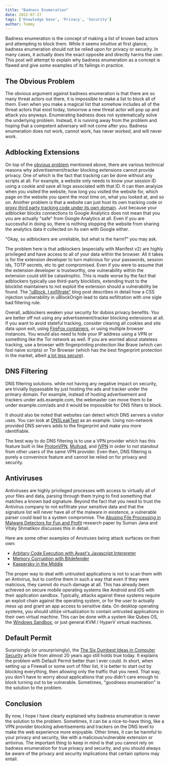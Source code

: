 ```yaml
---
title: "Badness Enumeration"
date: 2022-07-27
tags: ['Knowledge base', 'Privacy', 'Security']
author: Tommy
---
```


Badness enumeration is the concept of making a list of known bad actors and attempting to block them. While it seems intuitive at first glance, badness enumeration should not be relied upon for privacy or security. In many cases, it actually does the exact opposite and directly harms the user. This post will attempt to explain why badness enumeration as a concept is flawed and give *some* examples of its failings in practice.

## The Obvious Problem

The obvious argument against badness enumeration is that there are so many threat actors out there, it is impossible to make a list to block all of them. Even when you make a magical list that somehow includes all of the threat actors that exist today, tomorrow a new threat actor will pop up and attack you anyways. Enumerating badness does not systematically solve the underlying problem. Instead, it is running away from the problem and hoping that a competent adversary will not come after you. Badness enumeration does not work, cannot work, has never worked, and will never work.

## Adblocking Extensions

On top of the [obvious problem](#the-obvious-problem) mentioned above, there are various technical reasons why advertisement/tracker blocking extensions cannot provide privacy. One of which is the fact that tracking can be done without any scripts at all. For example, a website only needs to know your session ID using a cookie and save all logs associated with that ID. It can then analyize when you visited the website, how long you visited the website for, which page on the website you spent the most time on, what you looked at, and so on. Another problem is that a website can just host its own tracking code or [proxy third party tracking code under its own domain](https://gist.github.com/paivaric/211ca15afd48c5686226f5f747539e8b). Just because your adblocker blocks connections to Google Analytics does not mean that you you are actually "safe" from Google Analytics at all. Even if you are successful in doing so, there is nothing stopping the website from sharing the analytics data it collected on its own with Google either.

"Okay, so adblockers are unreliable, but what is the harm?" you may ask.

The problem here is that adblockers (especially with Manifest v2) are highly privileged and have access to all of your data within the browser. All it takes is for the extension developer to turn malicious for your passwords, session ids, TOTP secrets, etc to get compromised. Even if you were to assume that the extension developer is trustworthy, one vulnerability within the extension could still be catastrophic. This is made worse by the fact that adblockers typically use third-party blocklists, extending trust to the blocklist maintainers to not exploit the extension should a vulnerability be found. The ["uBlock, I exfiltrate"](https://portswigger.net/research/ublock-i-exfiltrate-exploiting-ad-blockers-with-css) blog post describes in detail how a CSS injection vulnerability in uBlockOrigin lead to data exfiltration with one sigle bad filtering rule.

Overall, adblockers weaken your security for dubios privacy benefits. You are better off not using any advertisement/tracker blocking extensions at all. If you want to avoid stateful tracking, consider clearing all cookies and site data upon exit, using [FireFox containers](https://linuxbsdos.com/2021/11/27/see-multi-account-containers-extension-is-not-needed-to-use-containers-in-firefox/), or using multiple browser instances. You would also need to hide your IP address using a VPN or something like the Tor network as well. If you are worried about stateless tracking, use a browser with fingerprinting protection like Brave (which can fool naive scripts) or Tor Browser (which has the best fingerprint protection in the market, albeit [a lot less secure](https://medium.com/@thegrugq/tor-and-its-discontents-ef5164845908)).

## DNS Filtering

DNS filtering solutions. while not having any negative impact on security, are trivially bypassable by just hosting the ads and tracker under the primary domain. For example, instead of hosting advertisement and trackers under ads.example.com, the webmaster can move them to be under example.com/ads and it would be impossible for DNS filters to block.

It should also be noted that websites can detect which DNS servers a visitor uses. You can look at [DNSLeakTest](https://www.dnsleaktest.com/) as an example. Using non-network provided DNS servers adds to the fingerprint and make you more identifiable.

The best way to do DNS filtering is to use a VPN provider which has this feature built in like [ProtonVPN](https://protonvpn.com), [Mullvad](https://mullvad.net), and [IVPN](https://www.ivpn.net/) in order to not standout from other users of the same VPN provider. Even then, DNS filtering is purely a convenince feature and cannot be relied on for privacy and security.

## Antiviruses

Antiviruses are highly privileged processes with access to virtually all of your files and data, parsing through them trying to find something that matches a known bad signature. Beyond the fact that you need to trust the Antivirus company to not exfiltrate your sensitive data and that the signature list will never have all of the malware in existence, a vulnerable parser could lead to a system compromise. The [Abusing File Processing in Malware Detectors for Fun and Profit](/researches/Abusing-File-Processing-in-Malware-Detectors-for-Fun-and-Profit.pdf) research paper by Suman Jana and Vitaly Shmatikov discusses this in detail.

Here are some other examples of Anviruses being attack surfaces on their own:
- [Arbitary Code Execution with Avast's Javascript Interpreter](https://github.com/taviso/avscript)
- [Memory Corruption with Bitdefender](https://landave.io/2020/11/bitdefender-upx-unpacking-featuring-ten-memory-corruptions/)
- [Kaspersky in the Middle](https://web.archive.org/web/20210729054039/https://palant.info/2019/08/19/kaspersky-in-the-middle-what-could-possibly-go-wrong/)


The proper way to deal with untrusted applications is not to scan them with an Antivirus, but to confine them in such a way that even if they were malicious, they cannot do much damage at all. This has already been achieved on secure mobile operating systems like Android and iOS with their application sandbox. Typically, attacks against these systems require an exploit chain against the operating system, or for the user to actually mess up and grant an app access to sensitive data. On desktop operating systems, you should utilize virtualization to contain untrusted applications in their own virtual machine. This can be done with a system like Qubes OS, the [Windows Sandbox](https://docs.microsoft.com/en-us/windows/security/threat-protection/windows-sandbox/windows-sandbox-overview), or just general KVM / HyperV virtual machines.


## Default Permit

Surprisingly (or unsurprisingly), the [The Six Dumbest Ideas in Computer Security](https://www.ranum.com/security/computer_security/editorials/dumb/) article from almost 20 years ago still holds true today. It explains the problem with Default Permit better than I ever could. In short, when setting up a Firewall or some sort of filter list, it is better to start out by blocking everything, then allowing only the traffic that you need. That way, you don't have to worry about applications that you didn't care enough to block turning out to be vulnerable. Sometimes, "goodness enumeration" is the solution to the problem.

## Conclusion

By now, I hope I have clearly explained why badness enumeration is never the solution to the problem. Sometimes, it can be a nice-to-have thing, like a VPN provider blocking advertisements and trackers on the DNS level to make the web experience more enjoyable. Other times, it can be harmful to your privacy and security, like with a malicious/vulnerable extension or antivirus. The important thing to keep in mind is that you cannot rely on badness enumeration for true privacy and security, and you should always be aware of the privacy and security implications that certain options may entail.
